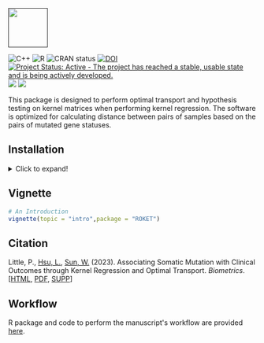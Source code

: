 <div align="left">
<a href=""><img src="https://img.shields.io/badge/R-%23276DC3.svg?style=square&logo=r&logoColor=pink&label=ROKET" height="80" /></a>
</div>

<!-- badges: start -->
![C++](https://img.shields.io/badge/C++-%2300599C.svg?style=square&logo=c%2B%2B&logoColor=gold)
![R](https://img.shields.io/badge/R-%23276DC3.svg?style=square&logo=r&logoColor=pink)
![CRAN status](https://www.r-pkg.org/badges/version/ROKET)
[![DOI](https://zenodo.org/badge/DOI/10.1111/biom.13769.svg)](https://doi.org/10.1111/biom.13769)
[![Project Status: Active - The project has reached a stable, usable state and is being actively developed.](https://www.repostatus.org/badges/latest/active.svg)](https://www.repostatus.org/#active)
[![](https://img.shields.io/github/languages/code-size/pllittle/ROKET.svg)](https://github.com/pllittle/ROKET)
[![](https://img.shields.io/github/last-commit/pllittle/ROKET.svg)](https://github.com/pllittle/ROKET/commits/master)
<!-- badges: end -->

This package is designed to perform optimal transport and hypothesis 
testing on kernel matrices when performing kernel regression. The 
software is optimized for calculating distance between pairs of 
samples based on the pairs of mutated gene statuses.

## Installation

<details>

<summary>Click to expand!</summary>

```R
# Dependencies
req_packs = c("devtools","Rcpp","RcppArmadillo","reshape2",
	"ggdendro","smarter","MiRKAT","ggplot2","ROKET")
all_packs = as.character(installed.packages()[,1])
rerun = 0
build_vign = ifelse(Sys.getenv("RSTUDIO_PANDOC") == "",FALSE,TRUE)

for(pack in req_packs){
	if( pack %in% all_packs ){
		library(package = pack,character.only = TRUE)
		next
	}
	
	bb = NULL
	if( pack %in% c("ROKET") ){
		repo = sprintf("pllittle/%s",pack)
		bb = tryCatch(devtools::install_github(repo = repo,
			build_vignettes = build_vign,
			dependencies = TRUE),
			error = function(ee){"error"})
	} else {
		bb = tryCatch(install.packages(pkgs = pack,
			dependencies = TRUE),
			error = function(ee){"error"})
	}
	
	if( !is.null(bb) && bb == "error" )
		stop(sprintf("Error for package = %s",pack))
	rerun = 1
}

if( rerun == 1 ) stop("Re-run above code")
```

By default, the software runs a single thread and loops through all 
pairs of samples for distance calculations. However if OpenMP is 
installed, the user can make use of multi-threaded calculations.

</details>

## Vignette

```R
# An Introduction
vignette(topic = "intro",package = "ROKET")
```

## Citation
Little, P., [Hsu, L.](https://www.fredhutch.org/en/faculty-lab-directory/hsu-li.html), 
[Sun, W.](https://github.com/sunway1999) (2023). Associating Somatic Mutation with Clinical Outcomes through Kernel Regression and Optimal Transport. *Biometrics*. 
[[HTML](https://academic.oup.com/biometrics/article/79/3/2705/7513797), 
[PDF](https://academic.oup.com/biometrics/article-pdf/79/3/2705/56040357/biometrics_79_3_2705.pdf),
[SUPP](https://academic.oup.com/biometrics/article/79/3/2705/7513797#supplementary-data)]

## Workflow

R package and code to perform the manuscript's workflow are 
provided [here](https://github.com/pllittle/ROKETworkflow).
